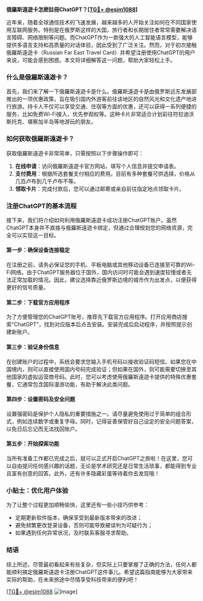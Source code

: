 **俄羅斯遠遊卡怎麽註冊ChatGPT？[[TG💪+ @esim1088](https://t.me/s/esim1088)]**

近年来，随着全球通信技术的飞速发展，越来越多的人开始关注如何在不同国家使用互联网服务。特别是在俄罗斯这样的大国，旅行者和长期居住者常常需要解决语言障碍、网络限制等问题。而ChatGPT作为一款强大的人工智能语言模型，能够提供多语言支持和高质量的对话体验，因此受到了广泛关注。然而，对于初次接触俄羅斯遠遊卡（Russian Far East Travel Card）并希望注册使用ChatGPT的用户来说，可能会感到困惑。本文将详细解答这一问题，帮助大家轻松上手。

### 什么是俄羅斯遠遊卡？

首先，我们来了解一下俄羅斯遠遊卡是什么。俄羅斯遠遊卡是由俄罗斯远东发展部推出的一项优惠政策，旨在吸引国内外游客前往该地区的自然风光和文化遗产地进行旅游。持卡人不仅可以享受交通、住宿等方面的优惠，还可以获得一系列便捷的服务，比如免费Wi-Fi接入、优先参观权等。这种卡片非常适合计划前往符拉迪沃斯托克、堪察加半岛等地游玩的朋友。

### 如何获取俄羅斯遠遊卡？

获取俄羅斯遠遊卡非常简单，只需按照以下步骤操作即可：

1. **在线申请**：访问俄羅斯遠遊卡官方网站，填写个人信息并提交申请表。
2. **支付费用**：根据所选套餐支付相应的费用。目前有多种套餐可供选择，价格从几百卢布到几千卢布不等。
3. **领取卡片**：完成付款后，您可以通过邮寄或亲自前往指定地点领取卡片。

### 注册ChatGPT的基本流程

接下来，我们将介绍如何利用俄羅斯遠遊卡成功注册ChatGPT账户。虽然ChatGPT本身并不直接与俄羅斯遠遊卡绑定，但通过合理规划您的网络资源，完全可以实现这一目标。

#### 第一步：确保设备连接稳定

在注册之前，请务必保证您的手机、平板电脑或其他移动设备已连接至可靠的Wi-Fi网络。由于ChatGPT服务器位于国外，国内访问时可能会遇到速度较慢或者无法正常加载的情况。因此，建议选择靠近俄罗斯边境的城市作为出发点，以便获得更好的信号质量。

#### 第二步：下载官方应用程序

为了方便管理您的ChatGPT账号，推荐先下载官方应用程序。打开应用商店搜索“ChatGPT”，找到对应版本后点击安装。安装完成后启动程序，并按照提示创建新账户。

#### 第三步：验证身份信息

在创建账户的过程中，系统会要求您输入手机号码以接收验证码短信。如果您在中国境内，则可以直接使用国内号码完成验证；但如果在国外，则可能需要切换至其他国家的虚拟运营商号码。此时，您可以考虑使用俄羅斯遠遊卡提供的特殊优惠套餐，它通常包含国际漫游功能，有助于解决此类问题。

#### 第四步：设置密码及安全问题

设置强密码是保护个人隐私的重要措施之一。请尽量避免使用过于简单的组合形式，例如连续数字或重复字母。同时，记得妥善保管好自己设定的安全问题答案，以免日后忘记而无法找回账户。

#### 第五步：开始探索功能

当所有准备工作都已完成之后，就可以正式开启ChatGPT之旅啦！在这里，您可以自由提问任何感兴趣的话题，无论是学术研究还是日常生活琐事，都能得到专业且富有创意的回答。此外，还有许多隐藏彩蛋等待着你去发现哦！

### 小贴士：优化用户体验

为了让整个过程更加顺畅愉快，这里还有一些小技巧供参考：

- 定期更新软件版本，确保享受到最新版本带来的改进；
- 避免频繁更改登录设备，否则可能导致被误判为可疑行为；
- 如果遇到任何异常状况，及时联系客服寻求帮助。

### 结语

综上所述，尽管最初看起来有些复杂，但实际上只要掌握了正确的方法，任何人都能顺利搞定俄羅斯遠遊卡注册ChatGPT这件事儿。希望这篇指南能够为大家带来实际的帮助，在未来旅途中尽情享受科技带来的便利吧！

[[TG💪+ @esim1088](https://t.me/s/esim1088) ![Image](https://i.postimg.cc/4NQfJmqS/Snipaste-2025-05-13-00-14-12.png)]